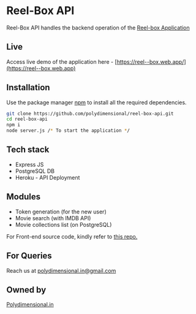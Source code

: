 # Reel-Box API

Reel-Box API handles the backend operation of the [Reel-box Application](https://github.com/polydimensional/reel-box-app/)

## Live

Access live demo of the application here - [https://reel--box.web.app/](https://reel--box.web.app)

## Installation

Use the package manager [npm](https://npmjs.com/) to install all the required dependencies.

```bash
git clone https://github.com/polydimensional/reel-box-api.git
cd reel-box-api
npm i
node server.js /* To start the application */
```

## Tech stack
- Express JS
- PostgreSQL DB
- Heroku - API Deployment


## Modules
- Token generation (for the new user)
- Movie search (with IMDB API)
- Movie collections list (on PostgreSQL)



For Front-end source code, kindly refer to [this repo.](https://github.com/polydimensional/reel-box-app)


## For Queries
Reach us at [polydimensional.in@gmail.com](mailto:polydimensional.in@gmail.com)

## Owned by
[Polydimensional.in](https://polydimensional.in)
